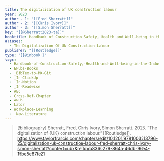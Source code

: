 ```yaml
---
title: The digitalization of UK construction labour
year: 2023
author - 1: "[[Fred Sherratt]]"
author - 2: "[[Chris Ivory]]"
author - 3: "[[Simon Sherratt]]"
key: "[[@Sherratt2023-ta]]"
booktitle: Handbook of Construction Safety, Health and Well-being in the Industry 4.0 Era
aliases:
  - The Digitalization Of Uk Construction Labour
publisher: "[[Routledge]]"
type: "[[@inbook]]"
tags:
  - Handbook-of-Construction-Safety,-Health-and-Well-being-in-the-Industry-4-Era
  - EPubs-Books
  - _BibTex-to-MD-Git
  - _In-ClickUp
  - _In-Notion
  - _In-Readwise
  - AEC
  - Cross-Ref-Chapter
  - ePub
  - Labor
  - Workplace-Learning
  - _New-Literature
---
```


> [!bibliography]
> Sherratt, Fred, Chris Ivory, Simon Sherratt. 2023. “The digitalization of {UK} construction labour.” [[Routledge]]. https://www.taylorfrancis.com/chapters/edit/10.1201/9781003213796-25/digitalization-uk-construction-labour-fred-sherratt-chris-ivory-simon-sherratt?context=ubx&refId=b8360279-864a-46db-96e4-15be5e87fe21